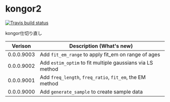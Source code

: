 # kongor2

<!-- badges: start -->
  [![Travis build status](https://travis-ci.com/akimanabe/kongor2.svg?branch=master)](https://travis-ci.com/akimanabe/kongor2)
  <!-- badges: end -->

kongor仕切り直し

| Verison | Description (What's new) |
| ---- | ----|
| 0.0.0.9003 | Add `fit_em_range` to apply fit_em on range of ages |
| 0.0.0.9002 | Add `estim_optim` to fit multiple gaussians via LS method |
| 0.0.0.9001 | Add `freq_length`, `freq_ratio`, `fit_em`, the EM method |
| 0.0.0.9000 | Add `generate_sample` to create sample data |




